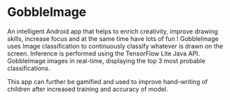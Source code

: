 # GobbleImage
 An intelligent Android app that helps to enrich creativity, improve drawing skills, increase focus and at the same time have lots of fun ! 
GobbleImage uses Image classification to continuously classify whatever is drawn on the screen. Inference is performed using the TensorFlow Lite Java API. GobbleImage images in real-time, displaying the top 3 most probable classifications.

This app can further be gamified and used to improve hand-writing of children after increased training and accuracy of model.

